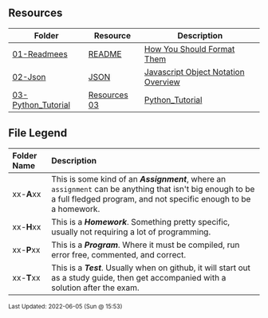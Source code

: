 ## Resources
| Folder | Resource | Description|
 | ------------|------------|------------|
 | [01-Readmees](https://github.com/rugbyprof/4443-Mobile-Apps/tree/master/Resources/01-Readmees) | [ README ](https://github.com/rugbyprof/4443-Mobile-Apps/tree/master/Resources/01-Readmees) | [ How You Should Format Them](https://github.com/rugbyprof/4443-Mobile-Apps/tree/master/Resources/01-Readmees) | [01-Readmees](https://github.com/rugbyprof/4443-Mobile-Apps/tree/master/Resources/01-Readmees) | [ README's For Assignments](https://github.com/rugbyprof/4443-Mobile-Apps/tree/master/Resources/01-Readmees) | [01-Readmees](https://github.com/rugbyprof/4443-Mobile-Apps/tree/master/Resources/01-Readmees) | [ Common Errors](https://github.com/rugbyprof/4443-Mobile-Apps/tree/master/Resources/01-Readmees) | [01-Readmees](https://github.com/rugbyprof/4443-Mobile-Apps/tree/master/Resources/01-Readmees) | [ Example Assignment README](https://github.com/rugbyprof/4443-Mobile-Apps/tree/master/Resources/01-Readmees) | [01-Readmees](https://github.com/rugbyprof/4443-Mobile-Apps/tree/master/Resources/01-Readmees) | [ P02 ](https://github.com/rugbyprof/4443-Mobile-Apps/tree/master/Resources/01-Readmees) | [ Bouncy Balls](https://github.com/rugbyprof/4443-Mobile-Apps/tree/master/Resources/01-Readmees) | [01-Readmees](https://github.com/rugbyprof/4443-Mobile-Apps/tree/master/Resources/01-Readmees) | [ Sally Smith](https://github.com/rugbyprof/4443-Mobile-Apps/tree/master/Resources/01-Readmees) | [01-Readmees](https://github.com/rugbyprof/4443-Mobile-Apps/tree/master/Resources/01-Readmees) | [ Description:](https://github.com/rugbyprof/4443-Mobile-Apps/tree/master/Resources/01-Readmees) | [01-Readmees](https://github.com/rugbyprof/4443-Mobile-Apps/tree/master/Resources/01-Readmees) | [ Files](https://github.com/rugbyprof/4443-Mobile-Apps/tree/master/Resources/01-Readmees) | [01-Readmees](https://github.com/rugbyprof/4443-Mobile-Apps/tree/master/Resources/01-Readmees) | [|      | File            | Description                                        |](https://github.com/rugbyprof/4443-Mobile-Apps/tree/master/Resources/01-Readmees) | [01-Readmees](https://github.com/rugbyprof/4443-Mobile-Apps/tree/master/Resources/01-Readmees) | [ Instructions](https://github.com/rugbyprof/4443-Mobile-Apps/tree/master/Resources/01-Readmees) | [N/A](https://github.com/rugbyprof/4443-Mobile-Apps/tree/master/Resources/01-Readmees) |
 | [02-Json](https://github.com/rugbyprof/4443-Mobile-Apps/tree/master/Resources/02-Json) | [ JSON ](https://github.com/rugbyprof/4443-Mobile-Apps/tree/master/Resources/02-Json) | [ Javascript Object Notation Overview](https://github.com/rugbyprof/4443-Mobile-Apps/tree/master/Resources/02-Json) | [02-Json](https://github.com/rugbyprof/4443-Mobile-Apps/tree/master/Resources/02-Json) | [ Wikipedia Definition](https://github.com/rugbyprof/4443-Mobile-Apps/tree/master/Resources/02-Json) | [02-Json](https://github.com/rugbyprof/4443-Mobile-Apps/tree/master/Resources/02-Json) | [`Json` is a language](https://github.com/rugbyprof/4443-Mobile-Apps/tree/master/Resources/02-Json) | [independent data format. It was derived from JavaScript, but many modern programming languages include code to generate and parse Json](https://github.com/rugbyprof/4443-Mobile-Apps/tree/master/Resources/02-Json) | [format data. `json` filenames use the extension `.json` .<sup>[[1]](1)</sup>](https://github.com/rugbyprof/4443-Mobile-Apps/tree/master/Resources/02-Json) | [02-Json](https://github.com/rugbyprof/4443-Mobile-Apps/tree/master/Resources/02-Json) | [ Motivation](https://github.com/rugbyprof/4443-Mobile-Apps/tree/master/Resources/02-Json) | [02-Json](https://github.com/rugbyprof/4443-Mobile-Apps/tree/master/Resources/02-Json) | [ Json Overview](https://github.com/rugbyprof/4443-Mobile-Apps/tree/master/Resources/02-Json) | [02-Json](https://github.com/rugbyprof/4443-Mobile-Apps/tree/master/Resources/02-Json) | [ prints 204](https://github.com/rugbyprof/4443-Mobile-Apps/tree/master/Resources/02-Json) | [02-Json](https://github.com/rugbyprof/4443-Mobile-Apps/tree/master/Resources/02-Json) | [prints Sonwalker](https://github.com/rugbyprof/4443-Mobile-Apps/tree/master/Resources/02-Json) | [02-Json](https://github.com/rugbyprof/4443-Mobile-Apps/tree/master/Resources/02-Json) | [ Objects (Dictionaries)](https://github.com/rugbyprof/4443-Mobile-Apps/tree/master/Resources/02-Json) | [02-Json](https://github.com/rugbyprof/4443-Mobile-Apps/tree/master/Resources/02-Json) | [ create a python dictionary called "person"](https://github.com/rugbyprof/4443-Mobile-Apps/tree/master/Resources/02-Json) | [02-Json](https://github.com/rugbyprof/4443-Mobile-Apps/tree/master/Resources/02-Json) | [ write this to a file:](https://github.com/rugbyprof/4443-Mobile-Apps/tree/master/Resources/02-Json) | [02-Json](https://github.com/rugbyprof/4443-Mobile-Apps/tree/master/Resources/02-Json) | [<sup>Source:[[2]](2)   Actual file with json is [here](squad.json)</sup>](https://github.com/rugbyprof/4443-Mobile-Apps/tree/master/Resources/02-Json) | [02-Json](https://github.com/rugbyprof/4443-Mobile-Apps/tree/master/Resources/02-Json) | [import json                      need the json lib for `loads` and `dumps`](https://github.com/rugbyprof/4443-Mobile-Apps/tree/master/Resources/02-Json) | [02-Json](https://github.com/rugbyprof/4443-Mobile-Apps/tree/master/Resources/02-Json) | [data = f.read()              read entire json string into variable](https://github.com/rugbyprof/4443-Mobile-Apps/tree/master/Resources/02-Json) | [02-Json](https://github.com/rugbyprof/4443-Mobile-Apps/tree/master/Resources/02-Json) | [jData = json.loads(data)     convert json string into python dictionary](https://github.com/rugbyprof/4443-Mobile-Apps/tree/master/Resources/02-Json) | [02-Json](https://github.com/rugbyprof/4443-Mobile-Apps/tree/master/Resources/02-Json) | [print(jData["formed"])       prints: 2016](https://github.com/rugbyprof/4443-Mobile-Apps/tree/master/Resources/02-Json) | [02-Json](https://github.com/rugbyprof/4443-Mobile-Apps/tree/master/Resources/02-Json) | [print(jData["homeTown"])     prints: Metro City](https://github.com/rugbyprof/4443-Mobile-Apps/tree/master/Resources/02-Json) | [02-Json](https://github.com/rugbyprof/4443-Mobile-Apps/tree/master/Resources/02-Json) | [ .items()](https://github.com/rugbyprof/4443-Mobile-Apps/tree/master/Resources/02-Json) | [02-Json](https://github.com/rugbyprof/4443-Mobile-Apps/tree/master/Resources/02-Json) | [ This makes "point" a tuple that holds two items.](https://github.com/rugbyprof/4443-Mobile-Apps/tree/master/Resources/02-Json) | [02-Json](https://github.com/rugbyprof/4443-Mobile-Apps/tree/master/Resources/02-Json) | [print(point2d[0])  prints 3](https://github.com/rugbyprof/4443-Mobile-Apps/tree/master/Resources/02-Json) | [02-Json](https://github.com/rugbyprof/4443-Mobile-Apps/tree/master/Resources/02-Json) | [print(point2d[1])  prints 7](https://github.com/rugbyprof/4443-Mobile-Apps/tree/master/Resources/02-Json) | [02-Json](https://github.com/rugbyprof/4443-Mobile-Apps/tree/master/Resources/02-Json) | [ now the cool part](https://github.com/rugbyprof/4443-Mobile-Apps/tree/master/Resources/02-Json) | [02-Json](https://github.com/rugbyprof/4443-Mobile-Apps/tree/master/Resources/02-Json) | [ x now contains 3](https://github.com/rugbyprof/4443-Mobile-Apps/tree/master/Resources/02-Json) | [02-Json](https://github.com/rugbyprof/4443-Mobile-Apps/tree/master/Resources/02-Json) | [ y now contains 7](https://github.com/rugbyprof/4443-Mobile-Apps/tree/master/Resources/02-Json) | [02-Json](https://github.com/rugbyprof/4443-Mobile-Apps/tree/master/Resources/02-Json) | [point3d = (11,13,23)   a tuple with 3 items](https://github.com/rugbyprof/4443-Mobile-Apps/tree/master/Resources/02-Json) | [02-Json](https://github.com/rugbyprof/4443-Mobile-Apps/tree/master/Resources/02-Json) | [ x now contains 11](https://github.com/rugbyprof/4443-Mobile-Apps/tree/master/Resources/02-Json) | [02-Json](https://github.com/rugbyprof/4443-Mobile-Apps/tree/master/Resources/02-Json) | [ y now contains 13](https://github.com/rugbyprof/4443-Mobile-Apps/tree/master/Resources/02-Json) | [02-Json](https://github.com/rugbyprof/4443-Mobile-Apps/tree/master/Resources/02-Json) | [ z now contains 23](https://github.com/rugbyprof/4443-Mobile-Apps/tree/master/Resources/02-Json) | [02-Json](https://github.com/rugbyprof/4443-Mobile-Apps/tree/master/Resources/02-Json) | [ Lists](https://github.com/rugbyprof/4443-Mobile-Apps/tree/master/Resources/02-Json) | [N/A](https://github.com/rugbyprof/4443-Mobile-Apps/tree/master/Resources/02-Json) |
 | [03-Python_Tutorial](https://github.com/rugbyprof/4443-Mobile-Apps/tree/master/Resources/03-Python_Tutorial) | [ Resources 03](https://github.com/rugbyprof/4443-Mobile-Apps/tree/master/Resources/03-Python_Tutorial) | [Python_Tutorial ](https://github.com/rugbyprof/4443-Mobile-Apps/tree/master/Resources/03-Python_Tutorial) | [ No Description](https://github.com/rugbyprof/4443-Mobile-Apps/tree/master/Resources/03-Python_Tutorial) | [N/A](https://github.com/rugbyprof/4443-Mobile-Apps/tree/master/Resources/03-Python_Tutorial) |
 
    
## File Legend

| Folder Name | Description |
|:-----------|:-------------|
|xx-**A**xx | This is some kind of an ***Assignment***, where an `assignment` can be anything that isn't big enough to be a full fledged program, and not specific enough to be a homework. |
|xx-**H**xx | This is a ***Homework***. Something pretty specific, usually not requiring a lot of programming. |
|xx-**P**xx | This is a ***Program***. Where it must be compiled, run error free, commented, and correct. |
|xx-**T**xx | This is a ***Test***. Usually when on github, it will start out as a study guide, then get accompanied with a solution after the exam. |

    
<sup>Last Updated: 2022-06-05 (Sun @ 15:53)</sup>